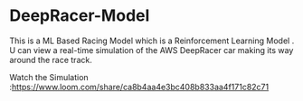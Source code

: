 # DeepRacer-Model
This is a ML Based Racing Model which is a Reinforcement Learning Model . U can view a real-time simulation of the AWS DeepRacer car making its way around the race track.

Watch the Simulation :https://www.loom.com/share/ca8b4aa4e3bc408b833aa4f171c82c71
